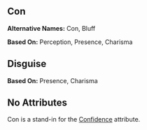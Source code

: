 Con
---

__Alternative Names:__ <span title='Adventure & Space'>Con</span>, <span title='Fantasy'>Bluff</span>

__Based On:__ <span title='Space'>Perception</span>, <span title='Adventure'>Presence</span>, <span title='Fantasy'>Charisma</span>

Disguise
--------

__Based On:__ <span title='Adventure'>Presence</span>, <span title='Fantasy'>Charisma</span>

No Attributes
-------------

Con is a stand-in for the [Confidence](Confidence.md) attribute.
